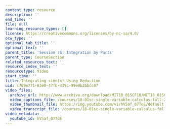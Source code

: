 ```yaml
---
content_type: resource
description: ''
end_time: ''
file: null
learning_resource_types: []
license: https://creativecommons.org/licenses/by-nc-sa/4.0/
ocw_type: ''
optional_tab_title: ''
optional_text: ''
parent_title: 'Session 76: Integration by Parts'
parent_type: CourseSection
related_resources_text: ''
resource_index_text: ''
resourcetype: Video
start_time: ''
title: Integrating sinn(x) Using Reduction
uid: c709e771-03e0-47fb-439c-99e9b2bbcc87
video_files:
  archive_url: http://www.archive.org/download/MIT18_01SCF10/MIT18_01SCF10Rec_57_300k.mp4
  video_captions_file: /courses/18-01sc-single-variable-calculus-fall-2010/e5216414b4515847b2d5d21713462925_hV5af_07ToE.vtt
  video_thumbnail_file: https://img.youtube.com/vi/hV5af_07ToE/default.jpg
  video_transcript_file: /courses/18-01sc-single-variable-calculus-fall-2010/bfc310a4d2673d3f811f5e305165d99a_hV5af_07ToE.pdf
video_metadata:
  youtube_id: hV5af_07ToE
---
```

